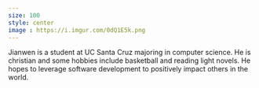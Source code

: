 ```yaml
---
size: 100
style: center
image : https://i.imgur.com/0dQ1E5k.png
---
```


Jianwen is a student at UC Santa Cruz majoring in computer science. He is christian and some hobbies include basketball and reading light novels. He hopes to leverage software development to positively impact others in the world. 
